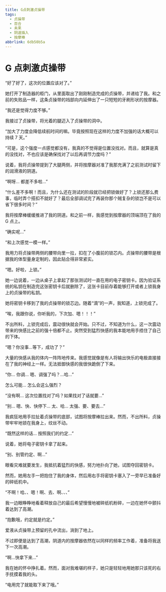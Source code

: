 ```yaml
---
title: G点刺激贞操带
tags:
  - 贞操带
  - 百合
  - 未来
  - 阴道插入
  - 按摩棒
abbrlink: 6db50b5a
---
```


# G 点刺激贞操带
“好了好了，这次的位置应该对了。”

她打开了制造器的柜门，从里面取出了刚刚制造完成的贞操带，并递给了我。和之前的失败品一样，这条贞操带的裆部向内延伸出了一只短短的牙刷形状的按摩器。

“我还是觉得力度不够。”

我接过了贞操带，将光着的腿迈入了贞操带的洞中。

“加大了力度会降低续航时间的嘛。毕竟按照现在这样的力度不加强的话大概可以持续 7 天。”

“可是，这个强度一点感觉都没有，我真的不觉得是位置没找对。而且，就算是真的没找对，不也应该是确保找对了以后再调节力度吗？”

说着，我将贞操带提到了大腿两侧，并将按摩器对准了我那充满了之前测试时留下的润滑液的阴道。

“啊呀... 都差不多啦...”

“什么差不多啊！而且，为什么还在测试的阶段就已经把锁做好了？上锁还那么费事，临时弄个搭扣不就好了？最后全部调试完了再装你那个贼复杂的锁岂不是可以省下很多时间？”

我将按摩棒缓缓推进了我的阴道。和之前一样，我感觉到按摩器的顶端顶在了我的 G 点上。

“确实呢...”

“和上次感觉一模一样。”

我用力将贞操带两侧的腰带向里一拉，扣在了小腹前的锁芯内。贞操带的腰带是根据我的体型量身定制的，因此贴合得非常紧实。

“嗯。好啦，上锁。”

她一边说着，一边从桌子上拿起了那张测试时一直在用的电子密钥卡。因为验证系统的私钥在制造完这张密钥卡后就删除了，这张卡目前存着能够打开或者上锁我身上的贞操带的私钥。

她将密钥卡移到了我的贞操带的锁芯边。随着“滴”的一声，我知道，上锁完成了。

“唉，我跟你说，你听我的，下次加、嗯！！！”

不出所料，上锁完成后，震动很快就会开始。只不过，不知道为什么，这一次震动带来的快感比之前的强十倍都不止。突然受到猛烈快感的我本能地用手捂住了自己的下体。

“嗯？你没事...等下，成功了？”

大量的快感从我的体内一阵阵地传来。我感觉就像是有人将输出快乐的电极直接接在了我的神经上一样。无法抵御快感的我很快跪倒了下来。

“你... 你调... 嗯、调强了吗？...哈...”

怎么可能... 怎么会这么强烈？

“没有啊... 这次位置找对了吗？如果找对了话就要...”

“别... 嗯、快、快停下... 太、哈... 太强、要、要去...”

我疯狂地用手拉扯着贞操带的底部，试图将按摩棒拉出来。然而，不出所料，贞操带牢牢地锁在我身上，纹丝不动。

“既然这样的话... 按照我们的约定...”

说着，她将电子密钥卡拿了起来。

“别、别管约定、啊...”

眼看灾难就要发生，我抵抗着猛烈的快感，努力地扑向了她，试图夺回密钥卡。

然而，她用左手一把抱住了我的身体，然后用右手将密钥卡塞入了一旁早已准备好的碎纸机中。

“不啊！哈、、嗯！啊、去、啊、、、”

我一边眼睁睁地看着释放自己的最后希望慢慢地被碎纸机粉碎，一边在她怀中颤抖着达到了高潮。

“抱歉哦，约定就是约定。”

爱液从贞操带上预留的孔中流出，淌到了地上。

不过即便是达到了高潮，阴道内的按摩器依然在以同样的频率工作着，准备将我送下一次高潮。

“啊...快拿下来...”

我在她的怀中挣扎着。然而，面对我难堪的样子，她只是轻轻地用她那只该死的右手抚摸着我的头。

“电用完了就能取下来了哦。”